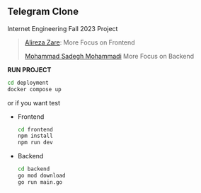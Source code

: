 ## Telegram Clone
Internet Engineering Fall 2023 Project

> [Alireza Zare](https://github.com/azare242):
>More Focus on Frontend
> 
> [Mohammad Sadegh Mohammadi](https://github.com/sadegh-msm)
> More Focus on Backend





**RUN PROJECT**
```bash
cd deployment
docker compose up
```

or if you want test

 - Frontend

	```bash
	cd frontend
	npm install
	npm run dev
	```
- Backend
	```bash
	cd backend
	go mod download
	go run main.go
	```